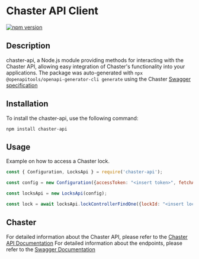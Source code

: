 # Chaster API Client

[![npm version](https://badge.fury.io/js/chaster-api.svg)](https://badge.fury.io/js/chaster-api)

## Description

chaster-api, a Node.js module providing methods for interacting with the Chaster API, allowing easy integration of Chaster's functionality into your applications. 
The package was auto-generated with `npx @openapitools/openapi-generator-cli generate` using the Chaster [Swagger specification](https://api.chaster.app/api-json)

## Installation

To install the chaster-api, use the following command:
```
npm install chaster-api
```

## Usage

Example on how to access a Chaster lock.

```javascript
const { Configuration, LocksApi } = require('chaster-api');

const config = new Configuration({accessToken: "<insert token>", fetchApi: fetch});

const locksApi = new LocksApi(config);

const lock = await locksApi.lockControllerFindOne({lockId: "<insert lockID>"})
```

## Chaster

For detailed information about the Chaster API, please refer to the [Chaster API Documentation](https://docs.chaster.app/api/basics/introduction/)
For detailed information about the endpoints, please refer to the [Swagger Documentation](https://api.chaster.app/api#/)